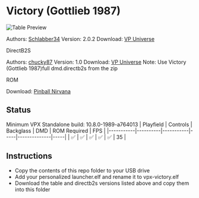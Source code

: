 # Victory (Gottlieb 1987)

![Table Preview](https://vpuniverse.com/screenshots/monthly_2022_05/Victory202.png.7b9ac1f3b3710b32726655b8cb326f03.png)

Authors: [Schlabber34](https://vpuniverse.com/profile/11680-schlabber34/)
Version: 2.0.2
Download: [VP Universe](https://vpuniverse.com/files/file/10390-victory-gottlieb-1987/)

DirectB2S

Authors: [chucky87](https://vpuniverse.com/profile/10099-chucky87/)
Version: 1.0
Download: [VP Universe](https://vpuniverse.com/files/file/4737-victory-premier-1987-2scr-et-3scr-with-animation/)
Note: Use Victory (Gottlieb 1987)full dmd.directb2s from the zip

ROM

Download: [Pinball Nirvana](https://pinballnirvana.com/forums/resources/victory.2562/)

## Status 

Minimum VPX Standalone build: 10.8.0-1989-a764013
| Playfield | Controls | Backglass | DMD | ROM Required | FPS | 
|-----------|----------|-----------|-----|--------------|-----|
| :white_check_mark: | :white_check_mark: | :white_check_mark: | :white_check_mark: | :white_check_mark: | 35 |

## Instructions

- Copy the contents of this repo folder to your USB drive
- Add your personalized launcher.elf and rename it to vpx-victory.elf
- Download the table and directb2s versions listed above and copy them into this folder